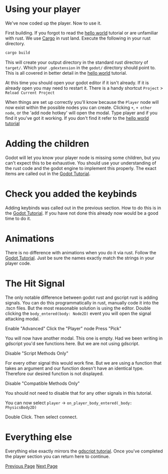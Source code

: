 # Using your player

We've now coded up the player. Now to use it.

First building. If you forgot to read the [hello world](https://godot-rust.github.io/book/intro/hello-world.html) tutorial or are unfamiliar with rust. We use [Cargo](https://doc.rust-lang.org/cargo/) in rust land. Execute the following in your rust directory.

```bash
cargo build
```

This will create your output directory in the standard rust directory of `target/`. Which your `.gdextension` in the `godot/` directory should point to. This is all covered in better detail in the [hello world](https://godot-rust.github.io/book/intro/hello-world.html) tutorial.

At this time you should open your godot editor if it isn't already. If it is already open you may need to restart it. There is a handy shortcut `Project` > `Reload Current Project`

When things are set up correctly you'll know because the `Player` node will now exist within the possible nodes you can create. Clicking `+`, `+ other node`, or the 'add node hotkey' will open the modal. Type player and if you find it you've got it working. If you don't find it refer to the [hello world tutorial](https://godot-rust.github.io/book/intro/hello-world.html)

# Adding the children

Godot will let you know your player node is missing some children, but you can't expect this to be exhaustive. You should use your understanding of the rust code and the godot engine to implement this properly. The exact items are called out in the [Godot Tutorial](https://docs.godotengine.org/en/stable/getting_started/first_2d_game/index.html#contents).

# Check you added the keybinds
 
Adding keybinds was called out in the previous section. How to do this is in the [Godot Tutorial](https://docs.godotengine.org/en/stable/getting_started/first_2d_game/index.html#contents). If you have not done this already now would be a good time to do it.

# Animations

There is no difference with animations when you do it via rust. Follow the [Godot Tutorial](https://docs.godotengine.org/en/stable/getting_started/first_2d_game/index.html#contents). Just be sure the names exactly match the strings in your player code.

# The Hit Signal

The only notable difference between godot rust and gscript rust is adding signals. You can do this programmatically in rust, manually code it into the .tscn files. But the most reasonable solution is using the editor. Double clicking the `body_entered(body: Node2D)` event you will open the signal attacking modal. 

Enable "Advanced"
Click the "Player" node
Press "Pick"

You will now have another modal. This one is empty. Had we been writing in gdscript you'd see functions here. But we are not using gdscript. 

Disable "Script Methods Only"

For every other signal this would work fine. But we are using a function that takes an argument and our function doesn't have an identical type. Therefore our desired function is not displayed. 

Disable "Compatible Methods Only"

You should not need to disable that for any other signals in this tutorial.

You can now select `player` ->  `on_player_body_entered(_body: PhysicsBody2D)`

Double Click. Then select connect. 

# Everything else
Everything else exactly mirrors the [gdscript tutorial](https://docs.godotengine.org/en/stable/getting_started/first_2d_game/index.html#contents). Once you've completed the player section you can return here to continue.

[Previous Page](https://0awful.github.io/literate-dodge-the-creeps-rust/code-the-player) 
[Next Page](https://0awful.github.io/literate-dodge-the-creeps-rust/code-the-mob)

